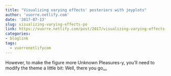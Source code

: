 ```yaml
---
title: "Visualizing varying effects' posteriors with joyplots"
author: 'vuorre.netlify.com'
date: '2017-07-13'
slug: visualizing-varying-effects-po
link: https://vuorre.netlify.com/post/2017/visualizing-varying-effects-posteriors-with-joyplots/
categories:
- bloglink
tags:
  - vuorrenetlifycom
---
```


However, to make the figure more Unknown Pleasures-y, you’ll need to modify the theme a little bit: Well, there you go[... <i class="fas fa-external-link-alt"></i>](https://vuorre.netlify.com/post/2017/visualizing-varying-effects-posteriors-with-joyplots/)

